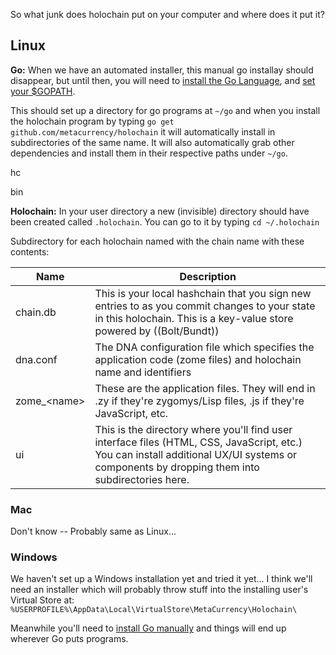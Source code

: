 
So what junk does holochain put on your computer and where does it put it?

## Linux
**Go:** When we have an automated installer, this manual go installay should disappear, but until then, you will need to [install the Go Language](http://golang.org/doc/install.html), and [set your $GOPATH]().

This should set up a directory for go programs at ```~/go``` and when you install the holochain program by typing ```go get github.com/metacurrency/holochain``` it will automatically install in subdirectories of the same name. It will also automatically grab other dependencies and install them in their respective paths under ```~/go```.

hc

bin

**Holochain:** In your user directory a new (invisible) directory should have been created called ```.holochain```. You can go to it by typing ```cd ~/.holochain```

 Subdirectory for each holochain named with the chain name with these contents:

 | Name | Description |
 |------|-------------|
 | chain.db | This is your local hashchain that you sign new entries to as you commit changes to your state in this holochain. This is a key-value store powered by ((Bolt/Bundt)) |
| dna.conf | The DNA configuration file which specifies the application code (zome files) and holochain name and identifiers |
| zome_\<name> | These are the application files. They will end in .zy if they're zygomys/Lisp files, .js if they're JavaScript, etc. |
| ui  | This is the directory where you'll find user interface files (HTML, CSS, JavaScript, etc.) You can install additional UX/UI systems or components by dropping them into subdirectories here. |

### Mac
Don't know -- Probably same as Linux...

### Windows
We haven't set up a Windows installation yet and tried it yet... I think we'll need an installer which will probably throw stuff into the installing user's Virtual Store at:
```%USERPROFILE%\AppData\Local\VirtualStore\MetaCurrency\Holochain\```

Meanwhile you'll need to [install Go manually](http://golang.org/doc/install.html) and things will end up wherever Go puts programs.
